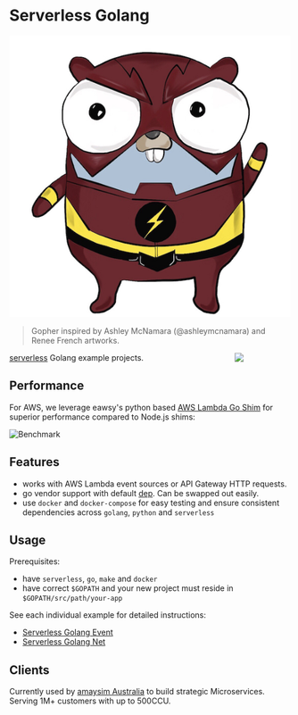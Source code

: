 # Serverless Golang

![alt text](./gopher.jpg "Serverless Golang Gopher")
> Gopher inspired by Ashley McNamara (@ashleymcnamara) and Renee French artworks.

[<img
src="https://rawgit.com/justserverless/awesome-serverless/master/logo_serverless.png"
align="right" width="100">](http://serverless.com)

[serverless](https://serverless.com/) Golang example projects. 

## Performance
For AWS, we leverage eawsy's python based [AWS Lambda Go Shim](https://github.com/eawsy/aws-lambda-go-shim) for superior 
performance compared to Node.js shims:

![Benchmark](https://raw.githubusercontent.com/eawsy/aws-lambda-go-shim/master/asset/bench_1000.png)

## Features
- works with AWS Lambda event sources or API Gateway HTTP requests.
- go vendor support with default [dep](https://github.com/golang/dep). Can be swapped out easily.
- use `docker` and `docker-compose` for easy testing and ensure consistent dependencies across `golang`, `python` and `serverless`

## Usage
Prerequisites:
- have `serverless`, `go`, `make` and `docker`
- have correct `$GOPATH` and your new project must reside in `$GOPATH/src/path/your-app`

See each individual example for detailed instructions:

- [Serverless Golang Event](https://github.com/yunspace/serverless-golang/blob/master/examples/aws-golang-event/)
- [Serverless Golang Net](https://github.com/yunspace/serverless-golang/blob/master/examples/aws-golang-net/)

## Clients
Currently used by [amaysim Australia](https://www.amaysim.com.au/) to build
strategic Microservices. Serving 1M+ customers with up to 500CCU.
